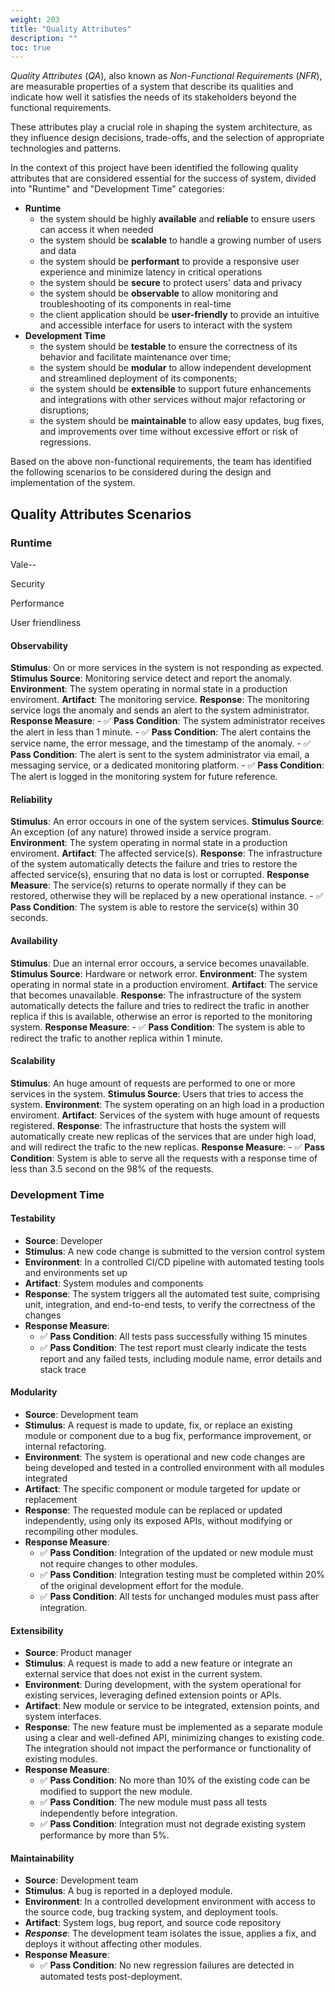 ```yaml
---
weight: 203
title: "Quality Attributes"
description: ""
toc: true
---
```


_Quality Attributes_ (_QA_), also known as _Non-Functional Requirements_ (_NFR_), are measurable properties of a system that describe its qualities and indicate how well it satisfies the needs of its stakeholders beyond the functional requirements.

These attributes play a crucial role in shaping the system architecture, as they influence design decisions, trade-offs, and the selection of appropriate technologies and patterns.

In the context of this project have been identified the following quality attributes that are considered essential for the success of system, divided into "Runtime" and "Development Time" categories:

- **Runtime**
  - the system should be highly **available** and **reliable** to ensure users can access it when needed
  - the system should be **scalable** to handle a growing number of users and data
  - the system should be **performant** to provide a responsive user experience and minimize latency in critical operations
  - the system should be **secure** to protect users' data and privacy
  - the system should be **observable** to allow monitoring and troubleshooting of its components in real-time
  - the client application should be **user-friendly** to provide an intuitive and accessible interface for users to interact with the system
- **Development Time**
  - the system should be **testable** to ensure the correctness of its behavior and facilitate maintenance over time;
  - the system should be **modular** to allow independent development and streamlined deployment of its components;
  - the system should be **extensible** to support future enhancements and integrations with other services without major refactoring or disruptions;
  - the system should be **maintainable** to allow easy updates, bug fixes, and improvements over time without excessive effort or risk of regressions.

Based on the above non-functional requirements, the team has identified the following scenarios to be considered during the design and implementation of the system.

## Quality Attributes Scenarios

### Runtime

Vale--

Security

Performance

User friendliness

#### Observability
**Stimulus**: On or more services in the system is not responding as expected.
**Stimulus Source**: Monitoring service detect and report the anomaly.
**Environment**: The system operating in normal state in a production enviroment.
**Artifact**: The monitoring service.
**Response**: The monitoring service logs the anomaly and sends an alert to the system administrator.
**Response Measure**: 
    - ✅ **Pass Condition**: The system administrator receives the alert in less than 1 minute.
    - ✅ **Pass Condition**: The alert contains the service name, the error message, and the timestamp of the anomaly.
    - ✅ **Pass Condition**: The alert is sent to the system administrator via email, a messaging service, or a dedicated monitoring platform.
    - ✅ **Pass Condition**: The alert is logged in the monitoring system for future reference.

#### Reliability

**Stimulus**: An error occours in one of the system services.
**Stimulus Source**: An exception (of any nature) throwed inside a service program.
**Environment**: The system operating in normal state in a production enviroment.
**Artifact**: The affected service(s).
**Response**: The infrastructure of the system automatically detects the failure and tries to restore the affected service(s), ensuring that no data is lost or corrupted.
**Response Measure**: The service(s) returns to operate normally if they can be restored, otherwise they will be replaced by a new operational instance.
    - ✅ **Pass Condition**: The system is able to restore the service(s) within 30 seconds.

#### Availability

**Stimulus**: Due an internal error occours, a service becomes unavailable.
**Stimulus Source**: Hardware or network error.
**Environment**: The system operating in normal state in a production enviroment.
**Artifact**: The service that becomes unavailable.
**Response**: The infrastructure of the system automatically detects the failure and tries to redirect the trafic in another replica if this is available, otherwise an error is reported to the monitoring system.
**Response Measure**: 
    - ✅ **Pass Condition**: The system is able to redirect the trafic to another replica within 1 minute.

#### Scalability

**Stimulus**: An huge amount of requests are performed to one or more services in the system.
**Stimulus Source**: Users that tries to access the system.
**Environment**: The system operating on an high load in a production enviroment.
**Artifact**: Services of the system with huge amount of requests registered.
**Response**: The infrastructure that hosts the system will automatically create new replicas of the services that are under high load, and will redirect the trafic to the new replicas.
**Response Measure**: 
    -  ✅ **Pass Condition**: System is able to serve all the requests with a response time of less than 3.5 second on the 98% of the requests.

### Development Time

#### Testability

- **Source**: Developer
- **Stimulus**: A new code change is submitted to the version control system
- **Environment**: In a controlled CI/CD pipeline with automated testing tools and environments set up
- **Artifact**: System modules and components
- **Response**: The system triggers all the automated test suite, comprising unit, integration, and end-to-end tests, to verify the correctness of the changes
- **Response Measure**:
  - ✅ **Pass Condition**: All tests pass successfully withing 15 minutes
  - ✅ **Pass Condition**: The test report must clearly indicate the tests report and any failed tests, including module name, error details and stack trace

#### Modularity

- **Source**: Development team
- **Stimulus**: A request is made to update, fix, or replace an existing module or component due to a bug fix, performance improvement, or internal refactoring.
- **Environment**: The system is operational and new code changes are being developed and tested in a controlled environment with all modules integrated
- **Artifact**: The specific component or module targeted for update or replacement
- **Response**: The requested module can be replaced or updated independently, using only its exposed APIs, without modifying or recompiling other modules.
- **Response Measure**:
  - ✅ **Pass Condition**: Integration of the updated or new module must not require changes to other modules.
  - ✅ **Pass Condition**: Integration testing must be completed within 20% of the original development effort for the module.
  - ✅ **Pass Condition**: All tests for unchanged modules must pass after integration.

#### Extensibility

- **Source**: Product manager
- **Stimulus**: A request is made to add a new feature or integrate an external service that does not exist in the current system.
- **Environment**: During development, with the system operational for existing services, leveraging defined extension points or APIs.
- **Artifact**: New module or service to be integrated, extension points, and system interfaces.
- **Response**: The new feature must be implemented as a separate module using a clear and well-defined API, minimizing changes to existing code. The integration should not impact the performance or functionality of existing modules.
- **Response Measure**:
  - ✅ **Pass Condition**: No more than 10% of the existing code can be modified to support the new module.
  - ✅ **Pass Condition**: The new module must pass all tests independently before integration.
  - ✅ **Pass Condition**: Integration must not degrade existing system performance by more than 5%.

#### Maintainability

- **Source**: Development team
- **Stimulus**: A bug is reported in a deployed module.
- **Environment**: In a controlled development environment with access to the source code, bug tracking system, and deployment tools.
- **Artifact**: System logs, bug report, and source code repository
- ***Response***: The development team isolates the issue, applies a fix, and deploys it without affecting other modules.
- **Response Measure**:
  - ✅ **Pass Condition**: No new regression failures are detected in automated tests post-deployment.